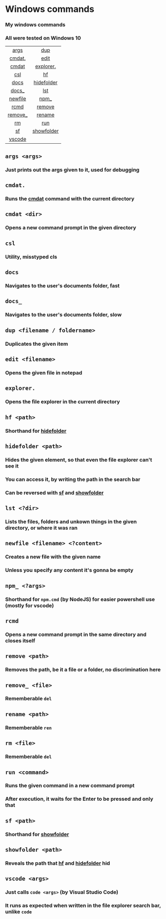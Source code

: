 # Windows commands
### My windows commands
### All were tested on Windows 10
|                                       |                                      |
|:-------------------------------------:|:------------------------------------:|
| [args](#args-args)                    | [dup](#dup-filename--foldername)     |
| [cmdat.](#cmdat)                      | [edit](#edit-filename)               |
| [cmdat](#cmdat-dir)                   | [explorer.](#explorer)               |
| [csl](#csl)                           | [hf](#hf-path)                       |
| [docs](#docs)                         | [hidefolder](#hidefolder-path)       |
| [docs_](#docs_)                       | [lst](#lst-dir)                      |
| [newfile](#newfile-filename-content)  | [npm_](#npm_-args)                   |
| [rcmd](#rcmd)                         | [remove](#remove-path)               |
| [remove_](#remove_-file)              | [rename](#rename-path)               |
| [rm](#rm-file)                        | [run](#run-command)                  |
| [sf](#sf-path)                        | [showfolder](#showfolder-path)       |
| [vscode](#vscode-args)                |

## ```args <args>```
### Just prints out the args given to it, used for debugging
## ```cmdat.```
### Runs the [cmdat](#cmdat-2) command with the current directory
## ```cmdat <dir>```
### Opens a new command prompt in the given directory
## ```csl```
### Utility, misstyped cls
## ```docs```
### Navigates to the user's documents folder, fast
## ```docs_```
### Navigates to the user's documents folder, slow
## ```dup <filename / foldername>```
### Duplicates the given item
## ```edit <filename>```
### Opens the given file in notepad
## ```explorer.```
### Opens the file explorer in the current directory
## ```hf <path>```
### Shorthand for [hidefolder](#hidefolder-path)
## ```hidefolder <path>```
### Hides the given element, so that even the file explorer can't see it
### You can access it, by writing the path in the search bar
### Can be reversed with [sf](#sf-path) and [showfolder](#showfolder-path)
## ```lst <?dir>```
### Lists the files, folders and unkown things in the given directory, or where it was ran
## ```newfile <filename> <?content>```
### Creates a new file with the given name
### Unless you specify any content it's gonna be empty
## ```npm_ <?args>```
### Shorthand for ```npm.cmd``` (by NodeJS) for easier powershell use (mostly for vscode)
## ```rcmd```
### Opens a new command prompt in the same directory and closes itself
## ```remove <path>```
### Removes the path, be it a file or a folder, no discrimination here
## ```remove_ <file>```
### Rememberable ```del```
## ```rename <path>```
### Rememberable ```ren```
## ```rm <file>```
### Rememberable ```del```
## ```run <command>```
### Runs the given command in a new command prompt
### After execution, it waits for the Enter to be pressed and only that
## ```sf <path>```
### Shorthand for [showfolder](#showfolder-path)
## ```showfolder <path>```
### Reveals the path that [hf](#hf-path) and [hidefolder](#hidefolder-path) hid
## ```vscode <args>```
### Just calls ```code <args>``` (by Visual Studio Code)
### It runs as expected when written in the file explorer search bar, unlike ```code```
